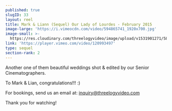 ```yaml
---
published: true
slugID: 33
layout: reel
title: Mark & Liann (Sequel) Our Lady of Lourdes - February 2015
image-large: 'https://i.vimeocdn.com/video/594865741_1920x700.jpg'
image-small: >-
  https://res.cloudinary.com/threelogyvideo/image/upload/v1531901271/589507774_750x500ab-01.jpg
link: 'https://player.vimeo.com/video/120993497'
type: sequel
section-rank: 2
---
```

Another one of them beautiful weddings shot & edited by our Senior Cinematographers.  

To Mark & Lian, congratulations!!! :)

For bookings, send us an email at: inquiry@threelogyvideo.com

Thank you for watching!
